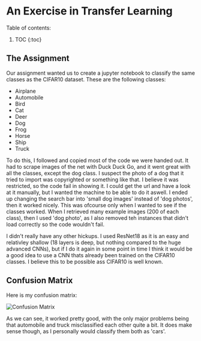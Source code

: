 # An Exercise in Transfer Learning

Table of contents:

1. TOC
{:toc}

## The Assignment

Our assignment wanted us to create a jupyter notebook to classify the same classes as the CIFAR10 dataset. These are the following classes:

- Airplane
- Automobile
- Bird
- Cat
- Deer
- Dog
- Frog
- Horse
- Ship
- Truck

To do this, I followed and copied most of the code we were handed out. It had to scrape images of the net with Duck Duck Go, and it went great with all the classes, except the dog class.
I suspect the photo of a dog that it tried to import was copyrighted or something like that. I believe it was restricted, so the code fail in showing it. I could get the url and have 
a look at it manually, but I wanted the machine to be able to do it aswell. I ended up changing the search bar into 'small dog images' instead of 'dog photos', then it worked nicely.
This was ofcourse only when I wanted to see if the classes worked. When I retrieved many example images (200 of each class), then I used 'dog photo', as I also removed teh instances that didn't load correctly so the code wouldn't fail.

I didn't really have any other hickups. I used ResNet18 as it is an easy and relativley shallow (18 layers is deep, but nothing compared to the huge advanced CNNs), but
if I do it again in some point in time I think it would be a good idea to use a CNN thats already been trained on the CIFAR10 classes. I believe this to be possible ass CIFAR10 is well known.

## Confusion Matrix
Here is my confusion matrix:

![Confusion Matrix]("C:\Users\aaale\Downloads\438223487_1472977886927574_3038152678348461733_n.png")

As we can see, it worked pretty good, with the only major problems being that automobile and truck misclassified each other quite a bit. It does make sense though, as I personally would classify them both as 'cars'.
